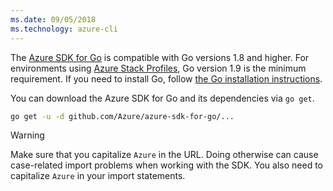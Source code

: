 ```yaml
---
ms.date: 09/05/2018 
ms.technology: azure-cli
---
```

The [Azure SDK for Go](https://github.com/Azure/azure-sdk-for-go) is compatible with Go versions 1.8 and higher. For environments using
[Azure Stack Profiles](/azure/azure-stack/user/azure-stack-version-profiles-go), Go version 1.9 is the minimum requirement.
If you need to install Go, follow [the Go installation instructions](https://go.dev/doc/install).

You can download the Azure SDK for Go and its dependencies via `go get`.

```bash
go get -u -d github.com/Azure/azure-sdk-for-go/...
```

> [!WARNING]
> Make sure that you capitalize `Azure` in the URL. Doing otherwise can cause case-related import problems
> when working with the SDK. You also need to capitalize `Azure` in your import statements.
